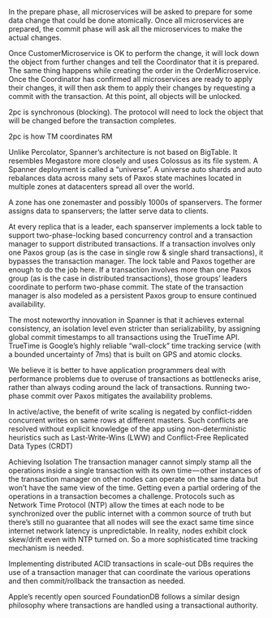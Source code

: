In the prepare phase, all microservices will be asked to prepare for some data change that could be done atomically. Once all microservices are prepared, the commit phase will ask all the microservices to make the actual changes.

Once CustomerMicroservice is OK to perform the change, it will lock down the object from further changes and tell the Coordinator that it is prepared. The same thing happens while creating the order in the OrderMicroservice. Once the Coordinator has confirmed all microservices are ready to apply their changes, it will then ask them to apply their changes by requesting a commit with the transaction. At this point, all objects will be unlocked.

2pc is synchronous (blocking). The protocol will need to lock the object that will be changed before the transaction completes.

2pc is how TM coordinates RM


Unlike Percolator, Spanner’s architecture is not based on BigTable. It resembles Megastore more closely and uses Colossus as its file system. A Spanner deployment is called a “universe”. A universe auto shards and auto rebalances data across many sets of Paxos state machines located in multiple zones at datacenters spread all over the world.

A zone has one zonemaster and possibly 1000s of spanservers. The former assigns data to spanservers; the latter serve data to clients.

At every replica that is a leader, each spanserver implements a lock table to support two-phase-locking based concurrency control and a transaction manager to support distributed transactions. If a transaction involves only one Paxos group (as is the case in single row & single shard transactions), it bypasses the transaction manager. The lock table and Paxos together are enough to do the job here. If a transaction involves more than one Paxos group (as is the case in distributed transactions), those groups’ leaders coordinate to perform two-phase commit. The state of the transaction manager is also modeled as a persistent Paxos group to ensure continued availability.

The most noteworthy innovation in Spanner is that it achieves external consistency, an isolation level even stricter than serializability, by assigning global commit timestamps to all transactions using the TrueTime API. TrueTime is Google’s highly reliable “wall-clock” time tracking service (with a bounded uncertainty of 7ms) that is built on GPS and atomic clocks.

We believe it is better to have application programmers deal with performance problems due to overuse of transactions as bottlenecks arise, rather than always coding around the lack of transactions. Running two-phase commit over Paxos mitigates the availability problems.

 In active/active, the benefit of write scaling is negated by conflict-ridden concurrent writes on same rows at different masters. Such conflicts are resolved without explicit knowledge of the app using non-deterministic heuristics such as Last-Write-Wins (LWW) and Conflict-Free Replicated Data Types (CRDT)

Achieving Isolation
The transaction manager cannot simply stamp all the operations inside a single transaction with its own time — other instances of the transaction manager on other nodes can operate on the same data but won’t have the same view of the time. Getting even a partial ordering of the operations in a transaction becomes a challenge. Protocols such as Network Time Protocol (NTP) allow the times at each node to be synchronized over the public internet with a common source of truth but there’s still no guarantee that all nodes will see the exact same time since internet network latency is unpredictable. In reality, nodes exhibit clock skew/drift even with NTP turned on. So a more sophisticated time tracking mechanism is needed.

 Implementing distributed ACID transactions in scale-out DBs requires the use of a transaction manager that can coordinate the various operations and then commit/rollback the transaction as needed.

 Apple’s recently open sourced FoundationDB follows a similar design philosophy where transactions are handled using a transactional authority.


